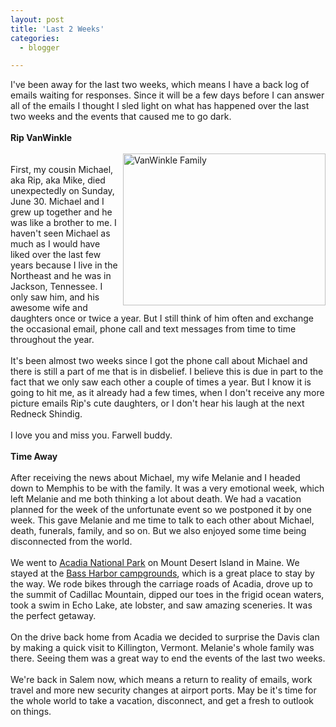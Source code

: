 ```yaml
---
layout: post
title: 'Last 2 Weeks'
categories:
  - blogger

---
```


I've been away for the last two weeks, which means I have a back log of emails waiting for responses.  Since it will be a few days before I can answer all of the emails I thought I sled light on what has happened over the last two weeks and the events that caused me to go dark.<br /><br /><b>Rip VanWinkle</b><br /><br /><img src="http://www.thecave.com/images/blogimages/theripvanwinkles.jpg" border="0" alt="VanWinkle Family" width="324" height="243" align="right" /><br />First, my cousin Michael, aka Rip, aka Mike, died unexpectedly on Sunday, June 30.  Michael and I grew up together and he was like a brother to me.  I haven't seen Michael as much as I would have liked over the last few years because I live in the Northeast and he was in Jackson, Tennessee.  I only saw him, and his awesome wife and daughters once or twice a year.  But I still think of him often and exchange the occasional email, phone call and text messages from time to time throughout the year.<br /><br />It's been almost two weeks since I got the phone call about Michael and there is still a part of me that is in disbelief.  I believe this is due in part to the fact that we only saw each other a couple of times a year.  But I know it is going to hit me, as it already had a few times, when I don't receive any more picture emails Rip's cute daughters, or I don't hear his laugh at the next Redneck Shindig.  <br /><br />I love you and miss you.  Farwell buddy.  <br /><br /><b>Time Away</b><br /><br />After receiving the news about Michael, my wife Melanie and I headed down to Memphis to be with the family.  It was a very emotional week, which left Melanie and me both thinking a lot about death.  We had a vacation planned for the week of the unfortunate event so we postponed it by one week.  This gave Melanie and me time to talk to each other about Michael, death, funerals, family, and so on.  But we also enjoyed some time being disconnected from the world.<br /><br />We went to <a href="http://www.nps.gov/acad/">Acadia National Park</a> on Mount Desert Island in Maine.  We stayed at the <a href="http://www.bassharbor.com/">Bass Harbor campgrounds</a>, which is a great place to stay by the way.  We rode bikes through the carriage roads of Acadia, drove up to the summit of Cadillac Mountain, dipped our toes in the frigid ocean waters, took a swim in Echo Lake, ate lobster, and saw amazing sceneries.  It was the perfect getaway.<br /><br />On the drive back home from Acadia we decided to surprise the Davis clan by making a quick visit to Killington, Vermont.  Melanie's whole family was there.  Seeing them was a great way to end the events of the last two weeks.<br /><br />We're back in Salem now, which means a return to reality of emails, work travel and more new security changes at airport ports.  May be it's time for the whole world to take a vacation, disconnect, and get a fresh to outlook on things.
